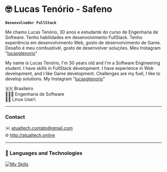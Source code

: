 # 🤓 Lucas Tenório - Safeno

**`Desenvolvedor FullStack`**


Me chamo Lucas Tenório, 30 anos e estudante do curso de Engenharia de Software. Tenho habilidades em desenvolvimento FullStack. Tenho experiência em desenvolvimento Web, gosto de desenvolvimento de Game. Desafio é meu combustivél, gosto de desenvolver soluções.
Meu Instagram "[lucasgtenorio](https://www.instagram.com/lucasgtenorio)"

My name is Lucas Tenório, I'm 30 years old and I'm a Software Engineering student. I have skills in FullStack development. I have experience in Web development, and I like Game development. Challenges are my fuel, I like to develop solutions. My Instagram "[lucasgtenorio](https://www.instagram.com/lucasgtenorio)"

🇧🇷 Brasileiro\
👨🏻‍🎓 Engenharia de Software\
🐧🐃 Linux User\


---
### Contact

✉️ atualtech.contato@gmail.com\
🌐 http://atualtech.online

---
### 🤖 Languages ​​and Technologies
[![My Skills](https://skillicons.dev/icons?i=php,laravel,html,css,javascript,mysql,bootstrap,linux,aws,gcp,java,python,blender,c,ubuntu,debian,discord,docker,git,npm,bash,sass,eclipse,vscode,tailwind,&perline=5)](https://skillicons.dev)


<br/>
<br/>



